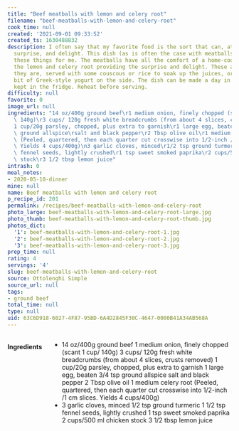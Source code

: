 ```yaml
---
title: "Beef meatballs with lemon and celery root"
filename: "beef-meatballs-with-lemon-and-celery-root"
cook_time: null
created: '2021-09-01 09:33:52'
created_ts: 1630488832
description: I often say that my favorite food is the sort that can, at once, comfort,
  surprise, and delight. This dish (as is often the case with meatballs) does all
  these things for me. The meatballs have all the comfort of a home-cooked meal, with
  the lemon and celery root providing the surprise and delight. These are lovely as
  they are, served with some couscous or rice to soak up the juices, or with a little
  bit of Greek-style yogurt on the side. The dish can be made a day in advance and
  kept in the fridge. Reheat before serving.
difficulty: null
favorite: 0
image_url: null
ingredients: "14 oz/400g ground beef\r1 medium onion, finely chopped (scant 1 cup/\
  \ 140g)\r3 cups/ 120g fresh white breadcrumbs (from about 4 slices, crusts removed)\r\
  1 cup/20g parsley, chopped, plus extra to garnish\r1 large egg, beaten\r3/4 tsp\
  \ ground allspice\rsalt and black pepper\r2 Tbsp olive oil\r1 medium celery root\
  \ (Peeled, quartered, then each quarter cut crosswise into 1/2-inch /1 cm slices.\
  \ Yields 4 cups/400g)\n3 garlic cloves, minced\r1/2 tsp ground turmeric\r1 1/2 tsp\
  \ fennel seeds, lightly crushed\r1 tsp sweet smoked paprika\r2 cups/500 ml chicken\
  \ stock\r3 1/2 tbsp lemon juice"
intrash: 0
meal_notes:
- 2020-05-10-dinner
mine: null
name: Beef meatballs with lemon and celery root
p_recipe_id: 201
permalink: /recipes/beef-meatballs-with-lemon-and-celery-root
photo_large: beef-meatballs-with-lemon-and-celery-root-large.jpg
photo_thumb: beef-meatballs-with-lemon-and-celery-root-thumb.jpg
photos_dict:
  '1': beef-meatballs-with-lemon-and-celery-root-1.jpg
  '2': beef-meatballs-with-lemon-and-celery-root-2.jpg
  '3': beef-meatballs-with-lemon-and-celery-root-3.jpg
prep_time: null
rating: 4
servings: '4'
slug: beef-meatballs-with-lemon-and-celery-root
source: Ottolenghi Simple
source_url: null
tags:
- ground beef
total_time: null
type: null
uid: 63C6D918-6027-4F87-95BD-6A4D2845F30C-4647-0000B41A34AB568A
---
```

<div class="columns large-7 small-12" id="writeup">	</div><!-- #writeup -->
</div><!-- #row-one -->
<div class="row" id="row-two">	<div class="columns large-4 small-12" id="ingredients"><h4>Ingredients</h4><div class="box box-ingredients content"><ul>
<li>14 oz/400g ground beef
1 medium onion, finely chopped (scant 1 cup/ 140g)
3 cups/ 120g fresh white breadcrumbs (from about 4 slices, crusts removed)
1 cup/20g parsley, chopped, plus extra to garnish
1 large egg, beaten
3/4 tsp ground allspice
salt and black pepper
2 Tbsp olive oil
1 medium celery root (Peeled, quartered, then each quarter cut crosswise into 1/2-inch /1 cm slices. Yields 4 cups/400g)</li>
<li>3 garlic cloves, minced
1/2 tsp ground turmeric
1 1/2 tsp fennel seeds, lightly crushed
1 tsp sweet smoked paprika
2 cups/500 ml chicken stock
3 1/2 tbsp lemon juice</li>
</ul>
</div>	</div>	<div class="columns large-6 small-12" id="directions">	</div>
